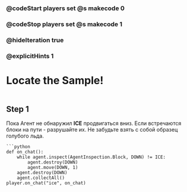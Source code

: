 ### @codeStart players set @s makecode 0
### @codeStop players set @s makecode 1

### @hideIteration true 
### @explicitHints 1


# Locate the Sample! 

```python
```

## Step 1
Пока Агент не обнаружил **ICE** продвигаться вниз. Если встречаются блоки на пути - разрушайте их. Не забудьте взять с собой образец голубого льда.

```ghost 
```python
def on_chat():
    while agent.inspect(AgentInspection.Block, DOWN) != ICE:
        agent.destroy(DOWN)
        agent.move(DOWN, 1)
    agent.destroy(DOWN)
    agent.collectAll()
player.on_chat("ice", on_chat)
```

